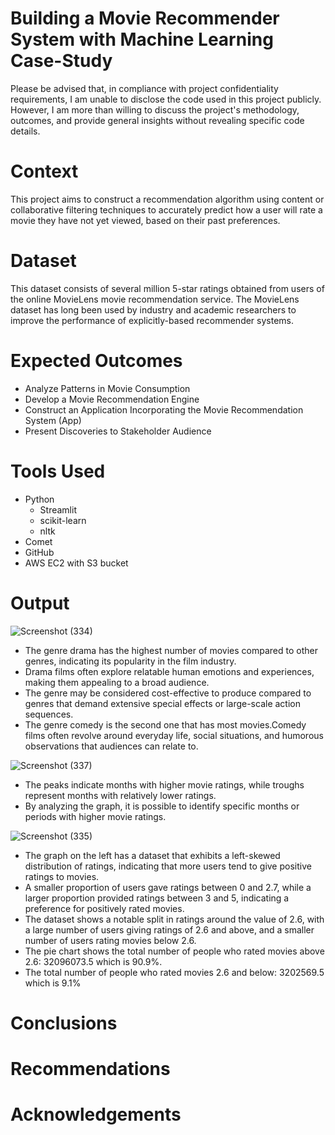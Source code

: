 # Building a Movie Recommender System with Machine Learning Case-Study
Please be advised that, in compliance with project confidentiality requirements, I am unable to disclose the code used in this project publicly. However, I am more than willing to discuss the project's methodology, outcomes, and provide general insights without revealing specific code details.

# Context
This project aims to construct a recommendation algorithm using content or collaborative filtering techniques to accurately predict how a user will rate a movie they have not yet viewed, based on their past preferences.

# Dataset
This dataset consists of several million 5-star ratings obtained from users of the online MovieLens movie recommendation service. The MovieLens dataset has long been used by industry and academic researchers to improve the performance of explicitly-based recommender systems.
  
# Expected Outcomes
- Analyze Patterns in Movie Consumption
- Develop a Movie Recommendation Engine
- Construct an Application Incorporating the Movie Recommendation System (App)
- Present Discoveries to Stakeholder Audience
  
# Tools Used
- Python
  - Streamlit
  - scikit-learn
  - nltk
- Comet
- GitHub
- AWS EC2 with S3 bucket

# Output

![Screenshot (334)](https://github.com/Nthabi-06/Movie-recommender-Case-Study/assets/128138564/ba77eff9-f6a1-4d18-9f27-015d432b86b7)

- The genre drama has the highest number of movies compared to other genres, indicating its popularity in the film industry.
- Drama films often explore relatable human emotions and experiences, making them appealing to a broad audience.
- The genre may be considered cost-effective to produce compared to genres that demand extensive special effects or large-scale action sequences.
- The genre comedy is the second one that has most movies.Comedy films often revolve around everyday life, social situations, and humorous observations that audiences can relate to.

![Screenshot (337)](https://github.com/Nthabi-06/Movie-recommender-Case-Study/assets/128138564/8be82c40-eeec-4df8-9ea4-11b35438e5f2)

- The peaks indicate months with higher movie ratings, while troughs represent months with relatively lower ratings. 
- By analyzing the graph, it is possible to identify specific months or periods with higher movie ratings.
  
![Screenshot (335)](https://github.com/Nthabi-06/Movie-recommender-Case-Study/assets/128138564/f8b4e414-e629-4f1b-9b7b-fac2f42f755f)

- The graph on the left has a dataset that exhibits a left-skewed distribution of ratings, indicating that more users tend to give positive ratings to movies.
- A smaller proportion of users gave ratings between 0 and 2.7, while a larger proportion provided ratings between 3 and 5, indicating a preference for positively rated movies.
- The dataset shows a notable split in ratings around the value of 2.6, with a large number of users giving ratings of 2.6 and above, and a smaller number of users rating movies below 2.6.
- The pie chart shows the total number of people who rated movies above 2.6: 32096073.5 which is 90.9%.
- The total number of people who rated movies 2.6 and below: 3202569.5 which is 9.1%

# Conclusions
# Recommendations
# Acknowledgements
